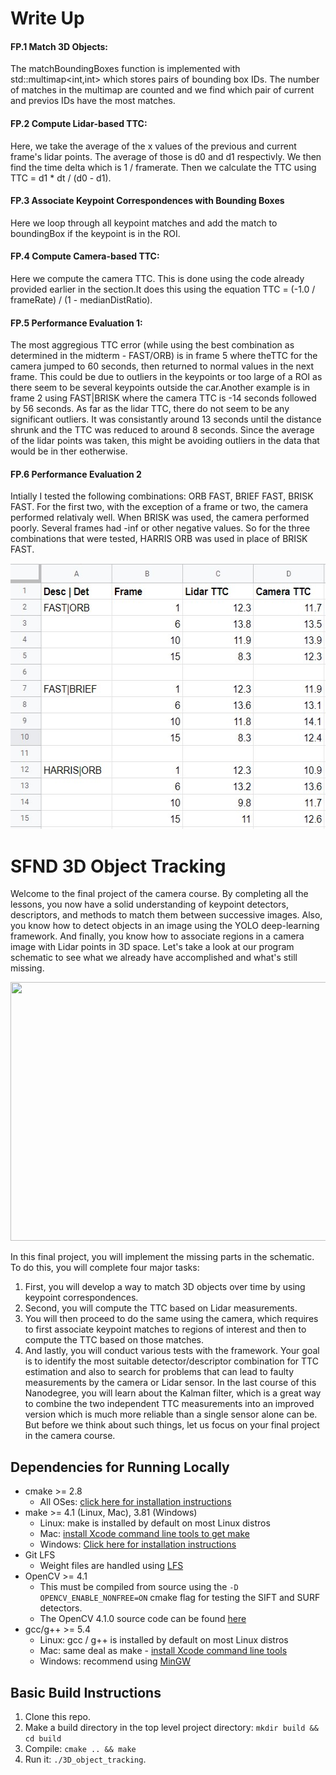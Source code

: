 # Write Up
#### FP.1 Match 3D Objects: 
The matchBoundingBoxes function is implemented with std::multimap<int,int> which stores pairs of bounding box IDs. The number of matches in the multimap are counted and we find which pair of current and previos IDs have the most matches. 

#### FP.2 Compute Lidar-based TTC:
Here, we take the average of the x values of the previous and current frame's lidar points. The average of those is d0 and d1 respectivly. We then find the time delta which is 1 / framerate. Then we calculate the TTC using TTC = d1 * dt / (d0 - d1).

#### FP.3 Associate Keypoint Correspondences with Bounding Boxes
Here we loop through all keypoint matches and add the match to boundingBox if the keypoint is in the ROI.

#### FP.4 Compute Camera-based TTC:
Here we compute the camera TTC. This is done using the code already provided earlier in the section.It does this using the equation TTC = (-1.0 / frameRate) / (1 - medianDistRatio).

#### FP.5 Performance Evaluation 1:
The most aggregious TTC error (while using the best combination as determined in the midterm - FAST/ORB) is in frame 5 where theTTC for the camera jumped to 60 seconds, then returned to normal values in the next frame. This could be due to outliers in the keypoints or too large of a ROI as there seem to be several keypoints outside the car.Another example is in frame 2 using FAST|BRISK where the camera TTC is -14 seconds followed by 56 seconds. As far as the lidar TTC, there do not seem to be any significant outliers. It was consistantly around 13 seconds until the distance shrunk and the TTC was reduced to around 8 seconds. Since the average of the lidar points was taken, this might be avoiding outliers in the data that would be in ther eotherwise. 

#### FP.6 Performance Evaluation 2
Intially I tested the following combinations: ORB FAST, BRIEF FAST, BRISK FAST. For the first two, with the exception of a frame or two, the camera performed relativaly well. When BRISK was used, the camera performed poorly. Several frames had -inf or other negative values. So for the three combinations that were tested, HARRIS ORB was used in place of BRISK FAST.

<img src="images/final camera spreadsheet.jpg" width="561" height="425" />


# SFND 3D Object Tracking

Welcome to the final project of the camera course. By completing all the lessons, you now have a solid understanding of keypoint detectors, descriptors, and methods to match them between successive images. Also, you know how to detect objects in an image using the YOLO deep-learning framework. And finally, you know how to associate regions in a camera image with Lidar points in 3D space. Let's take a look at our program schematic to see what we already have accomplished and what's still missing.

<img src="images/course_code_structure.png" width="779" height="414" />

In this final project, you will implement the missing parts in the schematic. To do this, you will complete four major tasks: 
1. First, you will develop a way to match 3D objects over time by using keypoint correspondences. 
2. Second, you will compute the TTC based on Lidar measurements. 
3. You will then proceed to do the same using the camera, which requires to first associate keypoint matches to regions of interest and then to compute the TTC based on those matches. 
4. And lastly, you will conduct various tests with the framework. Your goal is to identify the most suitable detector/descriptor combination for TTC estimation and also to search for problems that can lead to faulty measurements by the camera or Lidar sensor. In the last course of this Nanodegree, you will learn about the Kalman filter, which is a great way to combine the two independent TTC measurements into an improved version which is much more reliable than a single sensor alone can be. But before we think about such things, let us focus on your final project in the camera course. 

## Dependencies for Running Locally
* cmake >= 2.8
  * All OSes: [click here for installation instructions](https://cmake.org/install/)
* make >= 4.1 (Linux, Mac), 3.81 (Windows)
  * Linux: make is installed by default on most Linux distros
  * Mac: [install Xcode command line tools to get make](https://developer.apple.com/xcode/features/)
  * Windows: [Click here for installation instructions](http://gnuwin32.sourceforge.net/packages/make.htm)
* Git LFS
  * Weight files are handled using [LFS](https://git-lfs.github.com/)
* OpenCV >= 4.1
  * This must be compiled from source using the `-D OPENCV_ENABLE_NONFREE=ON` cmake flag for testing the SIFT and SURF detectors.
  * The OpenCV 4.1.0 source code can be found [here](https://github.com/opencv/opencv/tree/4.1.0)
* gcc/g++ >= 5.4
  * Linux: gcc / g++ is installed by default on most Linux distros
  * Mac: same deal as make - [install Xcode command line tools](https://developer.apple.com/xcode/features/)
  * Windows: recommend using [MinGW](http://www.mingw.org/)

## Basic Build Instructions

1. Clone this repo.
2. Make a build directory in the top level project directory: `mkdir build && cd build`
3. Compile: `cmake .. && make`
4. Run it: `./3D_object_tracking`.
